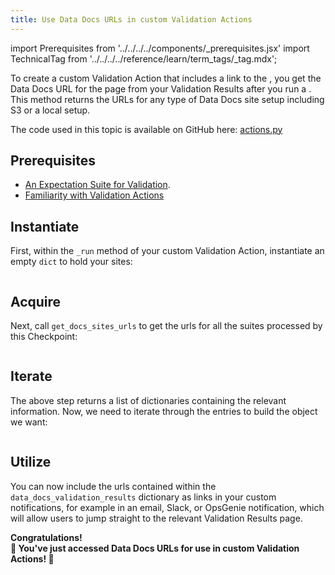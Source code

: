 ```yaml
---
title: Use Data Docs URLs in custom Validation Actions
---
```

import Prerequisites from '../../../../components/_prerequisites.jsx'
import TechnicalTag from '../../../../reference/learn/term_tags/_tag.mdx';

To create a custom Validation Action that includes a link to the <TechnicalTag tag="data_docs" text="Data Docs"/>,
you get the Data Docs URL for the <TechnicalTag tag="validation_result" text="Validation Results"/> page from your Validation Results after you run a <TechnicalTag tag="checkpoint" text="Checkpoint"/>. This method returns the URLs for any type of Data Docs site setup including S3 or a local setup.

The code used in this topic is available on GitHub here: [actions.py](https://github.com/great-expectations/great_expectations/blob/26e855271092fe365c62fc4934e6713529c8989d/great_expectations/checkpoint/actions.py#L1085-L1096)

## Prerequisites

<Prerequisites>

  - [An Expectation Suite for Validation](/oss/guides/expectations/how_to_create_and_edit_expectations_with_instant_feedback_from_a_sample_batch_of_data.md).
  - [Familiarity with Validation Actions](/reference/learn/terms/action.md)

</Prerequisites>

## Instantiate

First, within the `_run` method of your custom Validation Action, instantiate an empty `dict` to hold your sites:

```python name="version-0.18 great_expectations/checkpoint/actions.py empty dict"
```

## Acquire

Next, call `get_docs_sites_urls` to get the urls for all the suites processed by this Checkpoint:

```python name="version-0.18 great_expectations/checkpoint/actions.py get_docs_sites_urls"
```


## Iterate

The above step returns a list of dictionaries containing the relevant information. Now, we need to iterate through the entries to build the object we want:

```python name="version-0.18 great_expectations/checkpoint/actions.py iterate"
```

## Utilize

You can now include the urls contained within the `data_docs_validation_results` dictionary as links in your custom notifications, for example in an email, Slack, or OpsGenie notification, which will allow users to jump straight to the relevant Validation Results page.

<div style={{"text-align":"center"}}>
<p style={{"color":"#8784FF","font-size":"1.4em"}}><b>
Congratulations!<br/>&#127881; You've just accessed Data Docs URLs for use in custom Validation Actions! &#127881;
</b></p>
</div>
